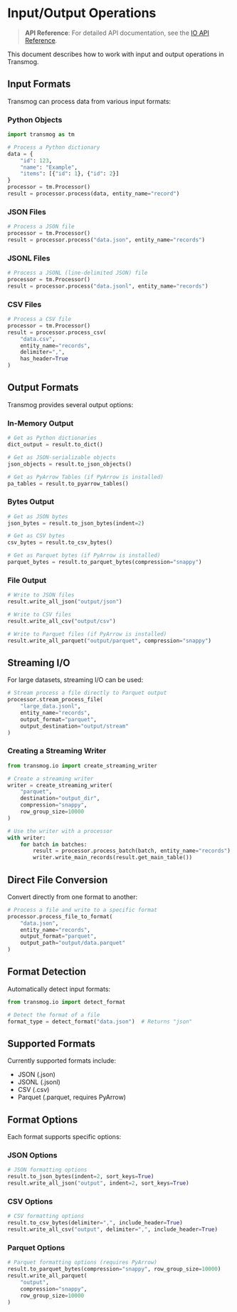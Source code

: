 # Input/Output Operations

> **API Reference**: For detailed API documentation, see the [IO API Reference](../../api/io.md).

This document describes how to work with input and output operations in Transmog.

## Input Formats

Transmog can process data from various input formats:

### Python Objects

```python
import transmog as tm

# Process a Python dictionary
data = {
    "id": 123,
    "name": "Example",
    "items": [{"id": 1}, {"id": 2}]
}
processor = tm.Processor()
result = processor.process(data, entity_name="record")
```

### JSON Files

```python
# Process a JSON file
processor = tm.Processor()
result = processor.process("data.json", entity_name="records")
```

### JSONL Files

```python
# Process a JSONL (line-delimited JSON) file
processor = tm.Processor()
result = processor.process("data.jsonl", entity_name="records")
```

### CSV Files

```python
# Process a CSV file
processor = tm.Processor()
result = processor.process_csv(
    "data.csv",
    entity_name="records",
    delimiter=",",
    has_header=True
)
```

## Output Formats

Transmog provides several output options:

### In-Memory Output

```python
# Get as Python dictionaries
dict_output = result.to_dict()

# Get as JSON-serializable objects
json_objects = result.to_json_objects()

# Get as PyArrow Tables (if PyArrow is installed)
pa_tables = result.to_pyarrow_tables()
```

### Bytes Output

```python
# Get as JSON bytes
json_bytes = result.to_json_bytes(indent=2)

# Get as CSV bytes
csv_bytes = result.to_csv_bytes()

# Get as Parquet bytes (if PyArrow is installed)
parquet_bytes = result.to_parquet_bytes(compression="snappy")
```

### File Output

```python
# Write to JSON files
result.write_all_json("output/json")

# Write to CSV files
result.write_all_csv("output/csv")

# Write to Parquet files (if PyArrow is installed)
result.write_all_parquet("output/parquet", compression="snappy")
```

## Streaming I/O

For large datasets, streaming I/O can be used:

```python
# Stream process a file directly to Parquet output
processor.stream_process_file(
    "large_data.jsonl",
    entity_name="records",
    output_format="parquet",
    output_destination="output/stream"
)
```

### Creating a Streaming Writer

```python
from transmog.io import create_streaming_writer

# Create a streaming writer
writer = create_streaming_writer(
    "parquet",
    destination="output_dir",
    compression="snappy",
    row_group_size=10000
)

# Use the writer with a processor
with writer:
    for batch in batches:
        result = processor.process_batch(batch, entity_name="records")
        writer.write_main_records(result.get_main_table())
```

## Direct File Conversion

Convert directly from one format to another:

```python
# Process a file and write to a specific format
processor.process_file_to_format(
    "data.json",
    entity_name="records",
    output_format="parquet",
    output_path="output/data.parquet"
)
```

## Format Detection

Automatically detect input formats:

```python
from transmog.io import detect_format

# Detect the format of a file
format_type = detect_format("data.json")  # Returns "json"
```

## Supported Formats

Currently supported formats include:

- JSON (.json)
- JSONL (.jsonl)
- CSV (.csv)
- Parquet (.parquet, requires PyArrow)

## Format Options

Each format supports specific options:

### JSON Options

```python
# JSON formatting options
result.to_json_bytes(indent=2, sort_keys=True)
result.write_all_json("output", indent=2, sort_keys=True)
```

### CSV Options

```python
# CSV formatting options
result.to_csv_bytes(delimiter=",", include_header=True)
result.write_all_csv("output", delimiter=",", include_header=True)
```

### Parquet Options

```python
# Parquet formatting options (requires PyArrow)
result.to_parquet_bytes(compression="snappy", row_group_size=10000)
result.write_all_parquet(
    "output",
    compression="snappy",
    row_group_size=10000
)
```
